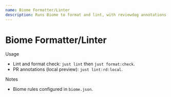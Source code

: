 ```yaml
---
name: Biome Formatter/Linter
description: Runs Biome to format and lint, with reviewdog annotations on PRs when applicable.
---
```


# Biome Formatter/Linter

Usage

- Lint and format check: `just lint` then `just format:check`.
- PR annotations (local preview): `just lint:rd:local`.

Notes

- Biome rules configured in `biome.json`.
